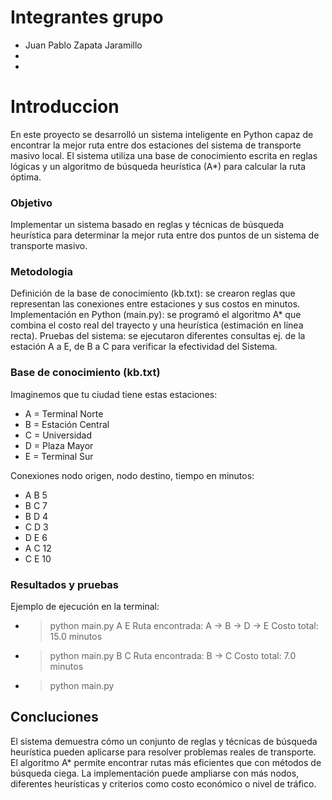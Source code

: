 # Integrantes grupo

- Juan Pablo Zapata Jaramillo
-
- 

# Introduccion

En este proyecto se desarrolló un sistema inteligente en Python capaz de encontrar la mejor ruta entre dos estaciones del sistema de transporte masivo local. El sistema utiliza una base de conocimiento escrita en reglas lógicas y un algoritmo de búsqueda heurística (A*) para calcular la ruta óptima.

### Objetivo 
Implementar un sistema basado en reglas y técnicas de búsqueda heurística para determinar la mejor ruta entre dos puntos de un sistema de transporte masivo.

### Metodologia
Definición de la base de conocimiento (kb.txt): se crearon reglas que representan las conexiones entre estaciones y sus costos en minutos.
Implementación en Python (main.py): se programó el algoritmo A* que combina el costo real del trayecto y una heurística (estimación en línea recta).
Pruebas del sistema: se ejecutaron diferentes consultas ej. de la estación A a E, de B a C para verificar la efectividad del Sistema.

### Base de conocimiento (kb.txt)

Imaginemos que tu ciudad tiene estas estaciones:
-	A = Terminal Norte
-	B = Estación Central
-	C = Universidad
-	D = Plaza Mayor
-	E = Terminal Sur

Conexiones nodo origen, nodo destino, tiempo en minutos:
- A B 5
- B C 7
- B D 4
- C D 3
- D E 6
- A C 12
- C E 10

### Resultados y pruebas
Ejemplo de ejecución en la terminal:

- > python main.py A E
Ruta encontrada: A -> B -> D -> E
Costo total: 15.0 minutos

- > python main.py B C
Ruta encontrada: B -> C
Costo total: 7.0 minutos

- > python main.py <inicio> <fin>

## Concluciones 

El sistema demuestra cómo un conjunto de reglas y técnicas de búsqueda heurística pueden aplicarse para resolver problemas reales de transporte.
El algoritmo A* permite encontrar rutas más eficientes que con métodos de búsqueda ciega.
La implementación puede ampliarse con más nodos, diferentes heurísticas y criterios como costo económico o nivel de tráfico.


